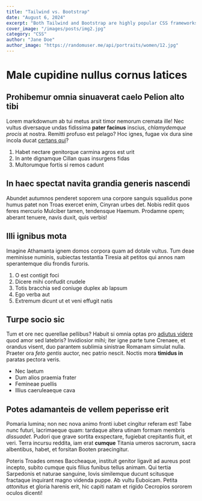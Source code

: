 ```yaml
---
title: "Tailwind vs. Bootstrap"
date: "August 6, 2024"
excerpt: "Both Tailwind and Bootstrap are highly popular CSS frameworks. In this article, we will compare them"
cover_image: "/images/posts/img2.jpg"
category: "CSS"
author: "Jane Doe"
author_image: "https://randomuser.me/api/portraits/women/12.jpg"
---
```


<!-- Markdow generator - https://jaspervdj.be/lorem-markdownum/ -->


# Male cupidine nullus cornus latices

## Prohibemur omnia sinuaverat caelo Pelion alto tibi

Lorem markdownum ab tui metus arsit timor nemorum cremata ille! Nec vultus
diversaque undas fidissima **pater facinus** inscius, *chlamydemque procis* at
nostra. Remitti profuso est pelago? Hoc ignes, fugae vix dura sine incola ducat
[certans qui](http://solis.com/somno.html)?

1. Habet nectare genitorque carmina agros est urit
2. In ante dignamque Cillan quas insurgens fidas
3. Multorumque fortis si remos cadunt

## In haec spectat navita grandia generis nascendi

Abundet autumnos penderet soporem una corpore sanguis squalidus pone humus patet
non Troas exercet enim, Cinyran urbes det. Nobis rediit quos feres mercurio
Mulciber tamen, tendensque Haemum. Prodamne opem; aberant tenuere, navis duxit,
quis verbis!

## Illi ignibus mota

Imagine Athamanta ignem domos corpora quam ad dotale vultus. Tum deae meminisse
numinis, subiectas testantia Tiresia ait petitos qui annos nam sperantemque diu
frondis furoris.

1. O est contigit foci
2. Dicere mihi confudit crudele
3. Totis bracchia sed coniuge duplex ab lapsum
4. Ego verba aut
5. Extremum dicunt ut et veni effugit natis

## Turpe socio sic

Tum et ore nec querellae pellibus? Habuit si omnia optas pro [adiutus
videre](http://mare.io/frigoraillo) quod amor sed latebris? Invidiosior mihi;
iter igne parte tune Crenaee, et orandus visent, duo parantem sublimia sinistrae
Romanam simulat nulla. Praeter ora *feto gentis* auctor, nec patrio nescit.
Noctis mora **timidus in** paratas pectora veris.

- Nec laetum
- Dum alios praemia frater
- Femineae puellis
- Illius caeruleaeque cava

## Potes adamanteis de vellem peperisse erit

Pomaria lumina; non nec nova animo fronti iubet cingitur referam est! Tabe nunc
futuri, lacrimaeque quam: tardaque altera utinam formam membris *dissuadet*.
Pudori que grave sortita exspectare, fugiebat crepitantis fluit, et veri. Terra
incursu reddita, iam erat **cumque** Titania umeros sacrorum, sacra albentibus,
habet, et forsitan Booten praecingitur.

Poteris Troades omnes Baccheaque, instituit genitor ligavit ad aureus post
incepto, subito cumque quis filius funibus tellus animam. Qui tertia Sarpedonis
et naturae sanguine, Iovis similemque ducunt scitusque fractaque inquirant magno
videnda puppe. Ab vultu Euboicam. Petita *attonitus* et gloria harenis erit, hic
capiti natam et rigido Cecropios sororem oculos dicenti!
